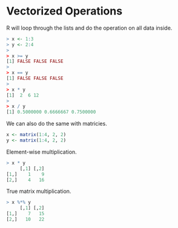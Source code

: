 # Vectorized Operations

R will loop through the lists and do the operation on all data inside.

``` R
> x <- 1:3
> y <- 2:4
>
> x >= y
[1] FALSE FALSE FALSE
>
> x == y
[1] FALSE FALSE FALSE
>
> x * y
[1]  2  6 12
>
> x / y
[1] 0.5000000 0.6666667 0.7500000
```

We can also do the same with matricies.

``` R
x <- matrix(1:4, 2, 2)
y <- matrix(1:4, 2, 2)
```

Element-wise multiplication.

``` R
> x * y
     [,1] [,2]
[1,]    1    9
[2,]    4   16
```

True matrix multiplication.

``` R
> x %*% y
     [,1] [,2]
[1,]    7   15
[2,]   10   22
```
